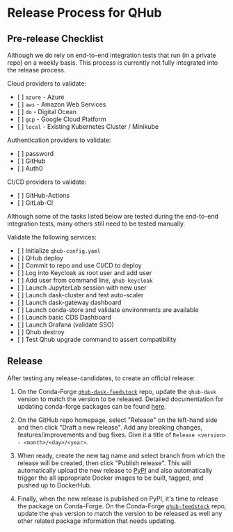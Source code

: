 # Release Process for QHub

## Pre-release Checklist

Although we do rely on end-to-end integration tests that run (in a private repo) on a weekly basis. This process is currently not fully integrated into the release process.

Cloud providers to validate:

- \[ \] `azure` - Azure
- \[ \] `aws` - Amazon Web Services
- \[ \] `do` - Digital Ocean
- \[ \] `gcp` - Google Cloud Platform
- \[ \] `local` - Existing Kubernetes Cluster / Minikube

Authentication providers to validate:

- \[ \] password
- \[ \] GitHub
- \[ \] Auth0

CI/CD providers to validate:

- \[ \] GitHub-Actions
- \[ \] GitLab-CI

Although some of the tasks listed below are tested during the end-to-end integration tests, many others still need to be tested manually.

Validate the following services:

- \[ \] Initialize `qhub-config.yaml`
- \[ \] QHub deploy
- \[ \] Commit to repo and use CI/CD to deploy
- \[ \] Log into Keycloak as root user and add user
- \[ \] Add user from command line, `qhub keycloak`
- \[ \] Launch JupyterLab session with new user
- \[ \] Launch dask-cluster and test auto-scaler
- \[ \] Launch dask-gateway dashboard
- \[ \] Launch conda-store and validate environments are available
- \[ \] Launch basic CDS Dashboard
- \[ \] Launch Grafana (validate SSO)
- \[ \] Qhub destroy
- \[ \] Test Qhub upgrade command to assert compatibility

## Release

After testing any release-candidates, to create an official release:

1. On the Conda-Forge [`qhub-dask-feedstock`](https://github.com/conda-forge/qhub-dask-feedstock) repo, update the `qhub-dask` version to match the version to be released. Detailed
   documentation for updating conda-forge packages can be found [here](https://conda-forge.org/docs/maintainer/updating_pkgs.html#updating-recipes).

2. On the GitHub repo homepage, select "Release" on the left-hand side and then click "Draft a new release". Add any breaking changes, features/improvements and bug fixes. Give it
   a title of `Release <version> - <month>/<day>/<year>`.

3. When ready, create the new tag name and select branch from which the release will be created, then click "Publish release". This will automatically upload the new release to
   [PyPI](https://pypi.org/project/qhub/) and also automatically trigger the all appropriate Docker images to be built, tagged, and pushed up to DockerHub.

4. Finally, when the new release is published on PyPI, it's time to release the package on Conda-Forge. On the Conda-Forge
   [`qhub-feedstock`](https://github.com/conda-forge/qhub-feedstock) repo, update the `qhub` version to match the version to be released as well any other related package
   information that needs updating.
